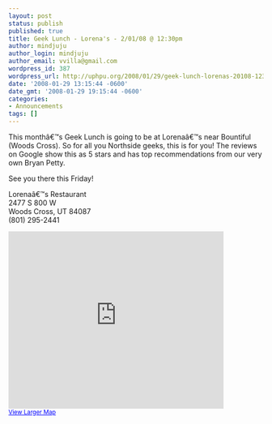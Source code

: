 ```yaml
---
layout: post
status: publish
published: true
title: Geek Lunch - Lorena's - 2/01/08 @ 12:30pm
author: mindjuju
author_login: mindjuju
author_email: vvilla@gmail.com
wordpress_id: 387
wordpress_url: http://uphpu.org/2008/01/29/geek-lunch-lorenas-20108-1230pm/
date: '2008-01-29 13:15:44 -0600'
date_gmt: '2008-01-29 19:15:44 -0600'
categories:
- Announcements
tags: []
---
```

<p>This monthâ€™s Geek Lunch is going to be at Lorenaâ€™s near Bountiful (Woods Cross).  So for all you Northside geeks, this is for you!  The reviews on Google show this as 5 stars and has top recommendations from our very own Bryan Petty.</p>
<p>See you there this Friday!</p>
<p>Lorenaâ€™s Restaurant<br />
2477 S 800 W<br />
Woods Cross, UT 84087<br />
(801) 295-2441</p>
<p><iframe width="425" height="350" frameborder="0" scrolling="no" marginheight="0" marginwidth="0" src="http://maps.google.com/maps?f=l&amp;hl=en&amp;geocode=&amp;q=lorenas&amp;near=Bountiful,+UT&amp;ie=UTF8&amp;om=0&amp;z=14&amp;iwloc=A&amp;cid=40863684,-111901556,7950639881999276967&amp;ll=40.873351,-111.897383&amp;output=embed&amp;s=AARTsJrgH4mqZadR0ecnLnpXMitAx3U0yA"></iframe><br /><small><a href="http://maps.google.com/maps?f=l&amp;hl=en&amp;geocode=&amp;q=lorenas&amp;near=Bountiful,+UT&amp;ie=UTF8&amp;om=0&amp;z=14&amp;iwloc=A&amp;cid=40863684,-111901556,7950639881999276967&amp;ll=40.873351,-111.897383&amp;source=embed" style="color:#0000FF;text-align:left">View Larger Map</a></small></p>
